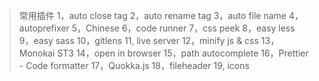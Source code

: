 > 常用插件
1，auto close tag
2，auto rename tag
3，auto file name
4，autoprefixer
5，Chinese
6，code runner
7，css peek
8，easy less
9，easy sass
10，gitlens
11, live server
12，minify js & css
13，Monokai ST3
14，open in browser
15，path autocomplete
16，Prettier - Code formatter
17，Quokka.js
18，fileheader
19, icons